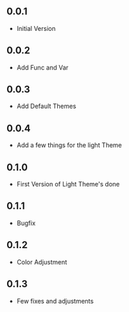 ## 0.0.1

* Initial Version 

## 0.0.2

* Add Func and Var

## 0.0.3

* Add Default Themes


## 0.0.4

* Add a few things for the light Theme

## 0.1.0

* First Version of Light Theme's done

## 0.1.1

* Bugfix

## 0.1.2

* Color Adjustment

## 0.1.3

* Few fixes and adjustments
